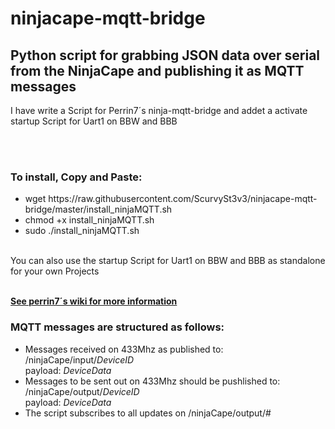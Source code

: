 # ninjacape-mqtt-bridge
<html>
<h2>Python script for grabbing JSON data over serial from the NinjaCape and publishing it as MQTT messages</h2>

I have write a Script for Perrin7´s ninja-mqtt-bridge and addet a activate startup Script for Uart1 on BBW and BBB

<br></br>
<h3>To install, Copy and Paste:</h3>
<ul>
<li>wget https://raw.githubusercontent.com/ScurvySt3v3/ninjacape-mqtt-bridge/master/install_ninjaMQTT.sh
</li>
<li>
chmod +x install_ninjaMQTT.sh
</li>
<li>sudo ./install_ninjaMQTT.sh</li>
</ul>

<br> You can also use the startup Script for Uart1 on BBW and BBB as standalone for your own Projects</br>

<br><b><a href="https://github.com/perrin7/ninjacape-mqtt-bridge/wiki">See perrin7´s  wiki for more information</a></b>

<h3>MQTT messages are structured as follows:</h3>
<ul>
<li>Messages received on 433Mhz as published to:
<br>/ninjaCape/input/<i>DeviceID</i>
<br>payload: <i>DeviceData</i>
</li>
<li>
Messages to be sent out on 433Mhz should be pushlished to:
<br>/ninjaCape/output/<i>DeviceID</i>
<br>payload: <i>DeviceData</i>
</li>
<li>The script subscribes to all updates on /ninjaCape/output/#</li>
</ul>
